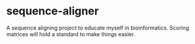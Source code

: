 # sequence-aligner
A sequence aligning project to educate myself in bioinformatics. Scoring matrices will hold a standard to make things easier.
